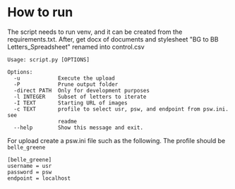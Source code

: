 # How to run

The script needs to run venv, and it can be created from the requirements.txt.
After, get docx of documents and stylesheet "BG to BB Letters_Spreadsheet" renamed into control.csv

```
Usage: script.py [OPTIONS]

Options:
  -u            Execute the upload
  -P            Prune output folder
  -direct PATH  Only for development purposes
  -l INTEGER    Subset of letters to iterate
  -I TEXT       Starting URL of images
  -c TEXT       profile to select usr, psw, and endpoint from psw.ini. see
                readme
  --help        Show this message and exit.
```

For upload create a psw.ini file such as the following. The profile should be `belle_greene`
```
[belle_greene]
username = usr
password = psw
endpoint = localhost
```